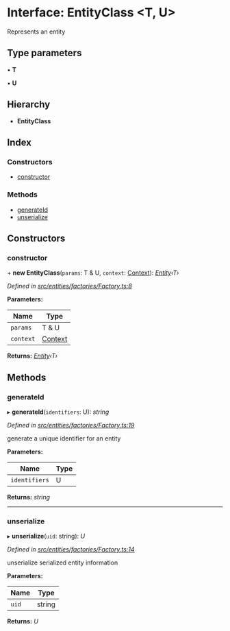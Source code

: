 # Interface: EntityClass <**T, U**>

Represents an entity

## Type parameters

▪ **T**

▪ **U**

## Hierarchy

* **EntityClass**

## Index

### Constructors

* [constructor](_entities_factories_factory_.entityclass.md#constructor)

### Methods

* [generateId](_entities_factories_factory_.entityclass.md#generateid)
* [unserialize](_entities_factories_factory_.entityclass.md#unserialize)

## Constructors

###  constructor

\+ **new EntityClass**(`params`: T & U, `context`: [Context](../classes/_context_.context.md)): *[Entity](../classes/_entities_entity_.entity.md)‹T›*

*Defined in [src/entities/factories/Factory.ts:8](https://github.com/PolymathNetwork/polymath-sdk/blob/550676f/src/entities/factories/Factory.ts#L8)*

**Parameters:**

Name | Type |
------ | ------ |
`params` | T & U |
`context` | [Context](../classes/_context_.context.md) |

**Returns:** *[Entity](../classes/_entities_entity_.entity.md)‹T›*

## Methods

###  generateId

▸ **generateId**(`identifiers`: U): *string*

*Defined in [src/entities/factories/Factory.ts:19](https://github.com/PolymathNetwork/polymath-sdk/blob/550676f/src/entities/factories/Factory.ts#L19)*

generate a unique identifier for an entity

**Parameters:**

Name | Type |
------ | ------ |
`identifiers` | U |

**Returns:** *string*

___

###  unserialize

▸ **unserialize**(`uid`: string): *U*

*Defined in [src/entities/factories/Factory.ts:14](https://github.com/PolymathNetwork/polymath-sdk/blob/550676f/src/entities/factories/Factory.ts#L14)*

unserialize serialized entity information

**Parameters:**

Name | Type |
------ | ------ |
`uid` | string |

**Returns:** *U*
